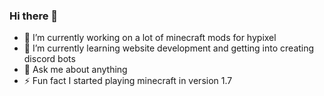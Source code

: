 ### Hi there 👋


- 🔭 I’m currently working on a lot of minecraft mods for hypixel
- 🌱 I’m currently learning website development and getting into creating discord bots
- 💬 Ask me about anything
- ⚡ Fun fact I started playing minecraft in version 1.7
